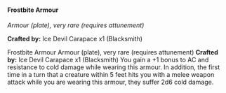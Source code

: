 #### Frostbite Armour
_Armour (plate), very rare (requires attunement)_

**Crafted by:** Ice Devil Carapace x1 (Blacksmith)

Frostbite Armour Armour (plate), very rare (requires attunement) **Crafted by:** Ice Devil Carapace x1 (Blacksmith) You gain a +1 bonus to AC and resistance to cold damage while wearing this armour. In addition, the first time in a turn that a creature within 5 feet hits you with a melee weapon attack while you are wearing this armour, they suffer 2d6 cold damage.